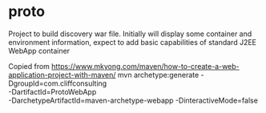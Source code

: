 # proto
Project to build discovery war file.  Initially will display some container and environment information, expect to add basic capabilities of standard J2EE WebApp container


Copied from
https://www.mkyong.com/maven/how-to-create-a-web-application-project-with-maven/
mvn archetype:generate -DgroupId=com.cliffconsulting \
	-DartifactId=ProtoWebApp \
	-DarchetypeArtifactId=maven-archetype-webapp
	-DinteractiveMode=false
